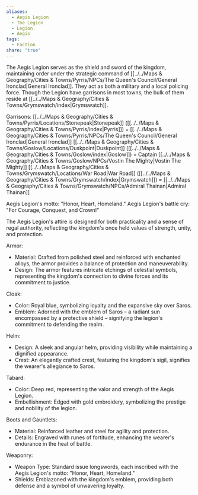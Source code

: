 ```yaml
---
aliases:
  - Aegis Legion
  - The Legion
  - Legion
  - Aegis
tags:
  - Faction
share: "true"
---
```


The Aegis Legion serves as the shield and sword of the kingdom, maintaining order under the strategic command of [[../../Maps & Geography/Cities & Towns/Pyrris/NPCs/The Queen's Council/General Ironclad|General Ironclad]]. They act as both a military and a local policing force. Though the Legion have garrisons in most towns, the bulk of them reside at [[../../Maps & Geography/Cities & Towns/Grymswatch/index|Grymswatch]].

Garrisons:
[[../../Maps & Geography/Cities & Towns/Pyrris/Locations/Stonepeak|Stonepeak]] ([[../../Maps & Geography/Cities & Towns/Pyrris/index|Pyrris]]) = [[../../Maps & Geography/Cities & Towns/Pyrris/NPCs/The Queen's Council/General Ironclad|General Ironclad]]
[[../../Maps & Geography/Cities & Towns/Goslow/Locations/Duskpoint|Duskpoint]] ([[../../Maps & Geography/Cities & Towns/Goslow/index|Goslow]]) = Captain [[../../Maps & Geography/Cities & Towns/Goslow/NPCs/Vostin The Mighty|Vostin The Mighty]]
[[../../Maps & Geography/Cities & Towns/Grymswatch/Locations/War Road|War Road]] ([[../../Maps & Geography/Cities & Towns/Grymswatch/index|Grymswatch]]) = [[../../Maps & Geography/Cities & Towns/Grymswatch/NPCs/Admiral Thainan|Admiral Thainan]]



Aegis Legion's motto: "Honor, Heart, Homeland."
Aegis Legion's battle cry: "For Courage, Conquest, and Crown!"


The Aegis Legion's attire is designed for both practicality and a sense of regal authority, reflecting the kingdom's once held values of strength, unity, and protection.

Armor:
- Material: Crafted from polished steel and reinforced with enchanted alloys, the armor provides a balance of protection and maneuverability.
- Design: The armor features intricate etchings of celestial symbols, representing the kingdom's connection to divine forces and its commitment to justice.

Cloak:
- Color: Royal blue, symbolizing loyalty and the expansive sky over Saros.
- Emblem: Adorned with the emblem of Saros – a radiant sun encompassed by a protective shield – signifying the legion's commitment to defending the realm.

Helm:
- Design: A sleek and angular helm, providing visibility while maintaining a dignified appearance.
- Crest: An elegantly crafted crest, featuring the kingdom's sigil, signifies the wearer's allegiance to Saros.

Tabard:
- Color: Deep red, representing the valor and strength of the Aegis Legion.
- Embellishment: Edged with gold embroidery, symbolizing the prestige and nobility of the legion.

Boots and Gauntlets:
- Material: Reinforced leather and steel for agility and protection.
- Details: Engraved with runes of fortitude, enhancing the wearer's endurance in the heat of battle.

Weaponry:
- Weapon Type: Standard issue longswords, each inscribed with the Aegis Legion's motto: "Honor, Heart, Homeland."
- Shields: Emblazoned with the kingdom's emblem, providing both defense and a symbol of unwavering loyalty.